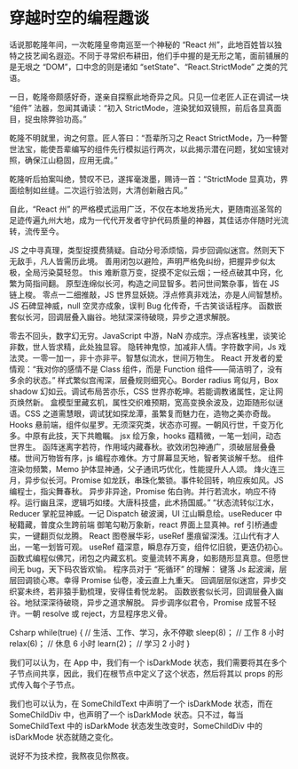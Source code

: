 # 穿越时空的编程趣谈

话说那乾隆年间，一次乾隆皇帝南巡至一个神秘的 “React 州”，此地百姓皆以独特之技艺闻名遐迩。不同于寻常织布耕田，他们手中握的是无形之笔，面前铺展的是无垠之 “DOM”，口中念的则是诸如 “setState”、“React.StrictMode” 之类的咒语。

一日，乾隆帝颇感好奇，遂亲自探察此地奇异之风。只见一位老匠人正在调试一块 “组件” 法器，忽闻其诵读：“初入 StrictMode，渲染犹如双镜照，前后各显真面目，捉虫除弊验功高。”

乾隆不明就里，询之何意。匠人答曰：“吾辈所习之 React StrictMode，乃一种警世法宝，能使吾辈编写的组件先行模拟运行两次，以此揭示潜在问题，犹如宝镜对照，确保江山稳固，应用无虞。”

乾隆听后拍案叫绝，赞叹不已，遂挥毫泼墨，赐诗一首：“StrictMode 显真功，界面绘制如丝缝。二次运行验法则，大清创新融古风。”

自此，“React 州” 的严格模式运用广泛，不仅在本地发扬光大，更随南巡圣驾的足迹传遍九州大地，成为一代代开发者守护代码质量的神器，其佳话亦伴随时光流转，流传至今。

<!-- 语言之禅，常伴吾身 -->

JS 之中寻真理，类型捉摸费猜疑。自动分号添烦恼，异步回调似迷宫。然则天下无敌手，凡人皆需历此境。
善用闭包以避险，声明严格免纠纷，把握异步似太极，全局污染莫轻忽。
this 难断意万变，捉摸不定似云烟；一经点破其中窍，化繁为简指间翻。
原型连绵似长河，构造之间显智多。若问世间繁杂事，皆在 JS 链上梭。
零点一二细推敲，JS 世界显妖娆。浮点修真非戏法，亦是人间智慧桥。
JS 石碑显神威，null 空灵亦成象，误判 Bug 化传奇，千古笑谈话程序。
函数嵌套似长河，回调层叠入幽谷。地狱深深待破晓，异步之道求解脱。

零去不回头，数字幻无穷。JavaScript 中游，NaN 亦成宗。浮点客栈里，谈笑论非数，世人皆求精，此处独显容。
隐转神鬼惊，加减非人情。字符数字间，Js 戏法灵。一零一加一，非十亦非平。智慧似流水，世间万物生。
React 开发者的爱情观：“我对你的感情不是 Class 组件，而是 Function 组件——简洁明了，没有多余的状态。”
样式繁似宫闱深，层叠规则细究心。Border radius 弯似月，Box shadow 幻如云。调试布局苦亦乐，CSS 世界亦乾坤。若能调教诸属性，定让网页焕然新。
盒模型里藏玄机，属性交织难预期，宽高变换余波及，边距随形似谜语。CSS 之道需慧眼，调试犹如探龙潭，虽繁复而魅力在，造物之美亦奇哉。
Hooks 悬前端，组件似星罗。无须深究类，状态亦可握。一朝风行世，千变万化多。中原有此技，天下共瞻瞩。
jsx 绘万象，hooks 蕴精微，一笔一划间，动态世界生。
函阵迷离字若符，作用域内藏春秋。欲效闭包神通广，须破层层叠叠楼。世间万物皆有序，js 编程亦难休。方寸屏幕显天地，智者笑谈解千愁。
组件渲染勿频繁，Memo 护体显神通，父子通讯巧优化，性能提升人人颂。
烽火连三月，异步似长河。Promise 如龙跃，串珠化繁锁。事件轮回转，响应疾如风。JS 编程士，指尖舞春秋。
异步非异途，Promise 佑白驹。并行若流水，响应不待桴。运行幽且深，逻辑巧如缕。大唐科技盛，此术扬国威。”
“状态流转似江水，Reducer 掌舵显神威。一记 Dispatch 破波澜，UI 江山瞬息绘。useReducer 中秘籍藏，普度众生跨前端
御笔勾勒万象新，react 界面上显真神。ref 引桥通虚实，一键翻页似龙腾。
React 图卷展华彩，useRef 墨痕留深浅。江山代有才人出，一笔一划皆可观。
useRef 蕴深意，瞬息存万变，组件忆旧貌，更迭仍初心。
函数式编程似佛咒，闭包之内藏玄机。变量流转不离身，如影随形显真意。但愿世间无 bug，天下码农皆欢愉。
程序员对于 “死循环” 的理解：
键落 Js 起波澜，层层回调锁心寒。幸得 Promise 仙卷，凌云直上九重天。
回调层层似迷宫，异步交织宴未终，若非猿手勤梳理，安得佳肴悦龙躬。
函数嵌套似长河，回调层叠入幽谷。地狱深深待破晓，异步之道求解脱。
异步调序似君令，Promise 成誓不轻许。一朝 resolve 或 reject，方显程序忠义骨。

Csharp
while(true) {
// 生活、工作、学习，永不停歇
sleep(8)； // 工作 8 小时
relax(6)； // 休息 6 小时
learn(2)； // 学习 2 小时
}

我们可以认为，在 App 中，我们有一个 isDarkMode 状态，我们需要将其在多个子节点间共享，因此，我们在根节点中定义了这个状态，然后将其以 props 的形式传入每个子节点。

我们也可以认为，在 SomeChildText 中声明了一个 isDarkMode 状态，而在 SomeChildDiv 中，也声明了一个 isDarkMode 状态。只不过，每当 SomeChildText 中的 isDarkMode 状态发生改变时，SomeChildDiv 中的 isDarkMode 状态就随之变化。

说好不为技术控，我熬夜见你熬夜。
